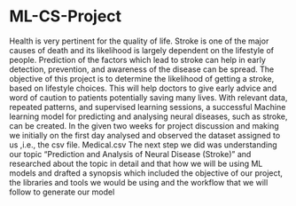# ML-CS-Project
Health is very pertinent for the quality of life. Stroke is one of the major causes of death and its likelihood is largely dependent on the lifestyle of 
people. Prediction of the factors which lead to stroke can help in early 
detection, prevention, and awareness of the disease can be spread. The 
objective of this project is to determine the likelihood of getting a stroke, 
based on lifestyle choices. This will help doctors to give early advice 
and word of caution to patients potentially saving many lives.
With relevant data, repeated patterns, and supervised learning sessions, a 
successful Machine learning model for predicting and analysing neural 
diseases, such as stroke, can be created. In the given two weeks for 
project discussion and making we initially on the first day analysed and 
observed the dataset assigned to us ,i.e., the csv file. Medical.csv
The next step we did was understanding our topic “Prediction and 
Analysis of Neural Disease (Stroke)” and researched about the topic in 
detail and that how we will be using ML models and drafted a synopsis 
which included the objective of our project, the libraries and tools we 
would be using and the workflow that we will follow to generate our 
model
